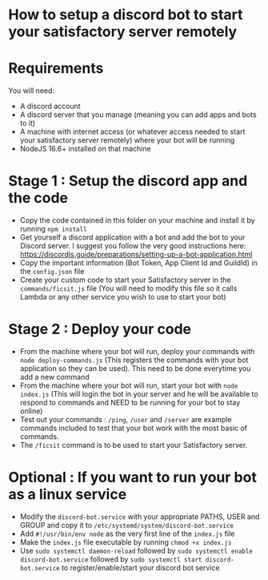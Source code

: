 # How to setup a discord bot to start your satisfactory server remotely

# Requirements

You will need:

* A discord account
* A discord server that you manage (meaning you can add apps and bots to it)
* A machine with internet access (or whatever access needed to start your satisfactory server remotely) where your bot will be running
* NodeJS 16.6+ installed on that machine

# Stage 1 : Setup the discord app and the code 

* Copy the code contained in this folder on your machine and install it by running `npm install`
* Get yourself a discord application with a bot and add the bot to your Discord server. I suggest you follow the very good instructions here: https://discordjs.guide/preparations/setting-up-a-bot-application.html
* Copy the important information (Bot Token, App Client Id and GuildId) in the `config.json` file
* Create your custom code to start your Satisfactory server in the `commands/ficsit.js` file (You will need to modify this file so it calls Lambda or any other service you wish to use to start your bot)

# Stage 2 : Deploy your code

* From the machine where your bot will run, deploy your commands with `node deploy-commands.js` (This registers the commands with your bot application so they can be used). This need to be done everytime you add a new command
* From the machine where your bot will run, start your bot with `node index.js` (This will login the bot in your server and he will be available to respond to commands and NEED to be running for your bot to stay online)
* Test out your commands : `/ping`, `/user` and `/server` are example commands included to test that your bot work with the most basic of commands.
* The `/ficsit` command is to be used to start your Satisfactory server.

# Optional : If you want to run your bot as a linux service
* Modify the `discord-bot.service` with your appropriate PATHS, USER and GROUP and copy it to `/etc/systemd/system/discord-bot.service`
* Add `#!/usr/bin/env node` as the very first line of the `index.js` file
* Make the `index.js` file executable by running `chmod +x index.js`
* Use `sudo systemctl daemon-reload` followed by `sudo systemctl enable discord-bot.service` followed by `sudo systemctl start discord-bot.service` to register/enable/start your discord bot service